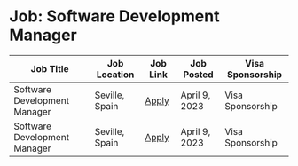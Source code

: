 # Job: Software Development Manager

| Job Title | Job Location | Job Link | Job Posted | Visa Sponsorship |
| --- | --- | --- | --- | --- |
| Software Development Manager | Seville, Spain | [Apply](https://join.com/companies/boost-it1/7690695-software-development-manager) | April 9, 2023 | Visa Sponsorship |
| Software Development Manager | Seville, Spain | [Apply](https://join.com/companies/boost-it1/7690695-software-development-manager) | April 9, 2023 | Visa Sponsorship |
